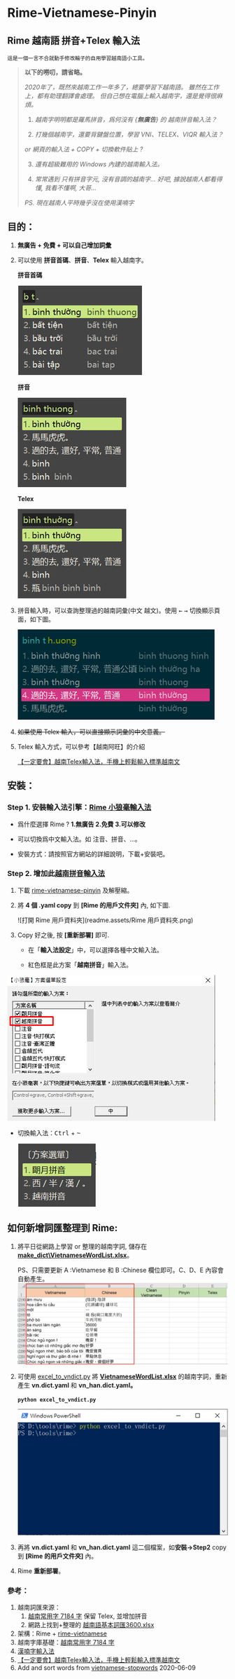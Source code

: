# Rime-Vietnamese-Pinyin

## Rime 越南語 拼音+Telex 輸入法

`這是一個一言不合就動手修改輪子的自用學習越南語小工具。`

> **以下的嘮叨，請省略。**
>
> *2020年了，既然來越南工作一年多了，總要學習下越南語。*
> *雖然在工作上，都有助理翻譯會處理。*
> *但自己想在電腦上輸入越南字，還是覺得很麻煩。*
> 
>1. *越南字明明都是羅馬拼音，爲何沒有 {**無廣告**} 的 越南拼音輸入法？*
> 
>2. *打幾個越南字，還要背鍵盤位置，學習 VNI、TELEX、VIQR 輸入法？*
> 
>   *or 網頁的輸入法 + COPY + 切換軟件貼上 ?*
> 
>3. *還有超級難用的 Windows 內建的越南輸入法。*
> 
> 4. *常常遇到 只有拼音字元, 沒有音調的越南字...*
>     *好吧, 據說越南人都看得懂, 我看不懂啊, 大哥...*
> 
>*PS. 現在越南人平時幾乎沒在使用漢喃字* 

## 目的：

1. **無廣告 + 免費 + 可以自己增加詞彙**

2. 可以使用 **拼音首碼**、**拼音**、**Telex** 輸入越南字。   

    **拼音首碼**

      ![image-20200608093218933](readme.assets/image-20200608093218933.png)

    **拼音**

      ![image-20200608093140389](readme.assets/image-20200608093140389.png)

    **Telex** 

      ![image-20200608093315348](readme.assets/image-20200608093315348.png)

    

3. 拼音輸入時，可以查詢整理過的越南詞彙(中文 越文)。使用 <kbd>&#8592;</kbd> <kbd>&#8594;</kbd> 切換顯示頁面，如下圖。

      ![image-20200602092924410](readme.assets/image-20200602092924410.png) 

      

4. ~~如果使用 Telex 輸入，可以直接顯示詞彙的中文意義。~~

   

5. Telex 輸入方式，可以參考【越南阿旺】的介紹

   [【一定要會】越南Telex輸入法，手機上輕鬆輸入標準越南文](http://chanywang.blogspot.com/2014/07/telex.html)



## 安裝：

### Step 1. 安裝輸入法引擎：[Rime 小狼毫輸入法](https://rime.im/)

- 爲什麼選擇 Rime ? **1.無廣告 2.免費 3.可以修改**

- 可以切換爲中文輸入法。如 注音、拼音、…。

- 安裝方式：請按照官方網站的詳細說明，下載+安裝吧。

  

### Step 2. 增加此[越南拼音輸入法](https://github.com/JaplinChen/rime-vietnamese-pinyin) 

1. 下載 [rime-vietnamese-pinyin](https://github.com/JaplinChen/rime-vietnamese-pinyin) 及解壓縮。

2. 將 **4 個 .yaml copy** 到 **[Rime 的用戶文件夾]** 內, 如下圖.
   
    ![打開 Rime 用戶資料夾](readme.assets/Rime 用戶資料夾.png)
    
    
    
3. Copy 好之後, 按 **[重新部署]** 即可.

    - 在「**輸入法設定**」中，可以選擇各種中文輸入法。
    
    - 紅色框是此方案「**越南拼音**」輸入法。
    
    

  ![image-20200602075505838](readme.assets/image-20200602075505838.png)

  - 切換輸入法：<kbd>Ctrl</kbd> + <kbd>~</kbd>
  
    ![image-20200602114507368](readme.assets/image-20200602114507368.png) 




## 如何新增詞匯整理到 Rime: 

1. 將平日從網路上學習 or 整理的越南字詞, 儲存在 **[make_dict\VietnameseWordList.xlsx](make_dict\VietnameseWordList.xlsx)**。

   PS、只需要更新 A :Vietnamese 和 B :Chinese 欄位即可。C、D、E 內容會自動產生。
   ![image-20200601095206012](readme.assets/image-20200601095206012.png)

2. 可使用 [excel_to_vndict.py](excel_to_vndict.py) 將 **[VietnameseWordList.xlsx](make_dict\VietnameseWordList.xlsx)** 的越南字詞，重新產生 **vn.dict.yaml** 和 **vn_han.dict.yaml。**

   **`python excel_to_vndict.py`**

   ![image-20200601104942188](readme.assets/image-20200601104942188.png)

3. 再將 **vn.dict.yaml** 和 **vn_han.dict.yaml** 這二個檔案，如**安裝->Step2** copy 到 **[Rime 的用戶文件夾]** 內。

4. Rime **重新部署**。

   


### 參考：

1. 越南詞匯來源：
   1. [越南常用字 7184 字](https://gist.github.com/hieuthi/1f5d80fca871f3642f61f7e3de883f3a) 保留 Telex, 並增加拼音
   2. 網路上找到+整理的 [越南語基本詞匯3600.xlsx](越南語基本詞匯3600.xlsx)
2. 架構：Rime +  [rime-vietnamese](https://github.com/gkovacs/rime-vietnamese)
3. 越南字庫基礎：[越南常用字 7184 字](https://gist.github.com/hieuthi/1f5d80fca871f3642f61f7e3de883f3a)
4. [漢喃字輸入法](https://chinese.com.vn/phan-mem-viet-chu-han-nom-weasel-hannom-mien-phi.html)
5. [【一定要會】越南Telex輸入法，手機上輕鬆輸入標準越南文](http://chanywang.blogspot.com/2014/07/telex.html)
6. Add and sort words from [vietnamese-stopwords](https://github.com/stopwords/vietnamese-stopwords/blob/master/vietnamese-stopwords.txt) 2020-06-09

